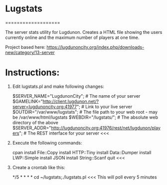 # Lugstats
===================

The server stats utility for Lugdunon. Creates a HTML file showing the users currently online and the maximum number of players at one time.

Project based here: https://lugdunoncity.org/index.php/downloads-new/category/13-server

# Instructions:

1) Edit lugstats.pl and make following changes:
    >>>
    $SERVER_NAME="LugdunonCity";    # The name of your server
    $GAMELINK="http://client.lugdunon.net/?server=lugdunoncity.org:41977"; # Link to your live server
    $OUTDIR="/var/www/lugstats";    # The file path to your web root - may be /var/www/html/lugstats
    $WEBDIR="/lugstats/";           # The absolute web directory of the above
    $SERVER_ADDR="http://lugdunoncity.org:41976/rest/net/lugdunon/players"; # The REST interface for your server
    <<<

2) Execute the following commands:
    >>>
    cpan
    install File::Copy
    install HTTP::Tiny
    install Data::Dumper
    install LWP::Simple
    install JSON
    install String::Scanf
    quit
    <<<

3) Create a crontab like this:
   >>>
	*/5 * * * * cd ~/lugstats;./lugstats.pl
   <<<
   This will poll every 5 minutes
